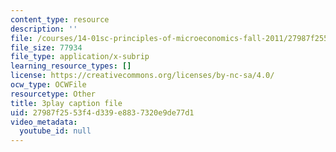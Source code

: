 ```yaml
---
content_type: resource
description: ''
file: /courses/14-01sc-principles-of-microeconomics-fall-2011/27987f2553f4d339e8837320e9de77d1_1jLfD9ulntU.srt
file_size: 77934
file_type: application/x-subrip
learning_resource_types: []
license: https://creativecommons.org/licenses/by-nc-sa/4.0/
ocw_type: OCWFile
resourcetype: Other
title: 3play caption file
uid: 27987f25-53f4-d339-e883-7320e9de77d1
video_metadata:
  youtube_id: null
---
```

